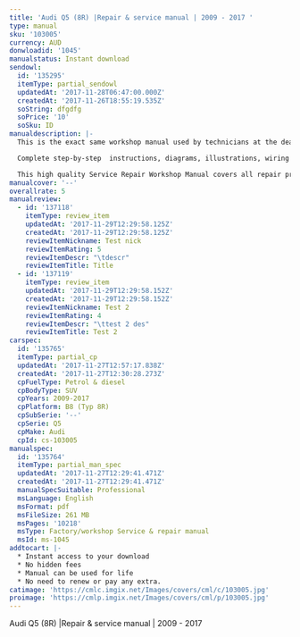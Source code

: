 ```yaml
---
title: 'Audi Q5 (8R) |Repair & service manual | 2009 - 2017 '
type: manual
sku: '103005'
currency: AUD
donwloadid: '1045'
manualstatus: Instant download
sendowl:
  id: '135295'
  itemType: partial_sendowl
  updatedAt: '2017-11-28T06:47:00.000Z'
  createdAt: '2017-11-26T18:55:19.535Z'
  soString: dfgdfg
  soPrice: '10'
  soSku: ID
manualdescription: |-
  This is the exact same workshop manual used by technicians at the dealerships to maintain, service, diagnose and repair your vehicle.

  Complete step-by-step  instructions, diagrams, illustrations, wiring schematics, and specifications to completely repair your vehicle with ease!

  This high quality Service Repair Workshop Manual covers all repair procedures A-Z. Every repair and service procedure is covered. Instant download
manualcover: '--'
overallrate: 5
manualreview:
  - id: '137118'
    itemType: review_item
    updatedAt: '2017-11-29T12:29:58.125Z'
    createdAt: '2017-11-29T12:29:58.125Z'
    reviewItemNickname: Test nick
    reviewItemRating: 5
    reviewItemDescr: "\tdescr"
    reviewItemTitle: Title
  - id: '137119'
    itemType: review_item
    updatedAt: '2017-11-29T12:29:58.152Z'
    createdAt: '2017-11-29T12:29:58.152Z'
    reviewItemNickname: Test 2
    reviewItemRating: 4
    reviewItemDescr: "\ttest 2 des"
    reviewItemTitle: Test 2
carspec:
  id: '135765'
  itemType: partial_cp
  updatedAt: '2017-11-27T12:57:17.838Z'
  createdAt: '2017-11-27T12:30:28.273Z'
  cpFuelType: Petrol & diesel
  cpBodyType: SUV
  cpYears: 2009-2017
  cpPlatform: B8 (Typ 8R)
  cpSubSerie: '--'
  cpSerie: Q5
  cpMake: Audi
  cpId: cs-103005
manualspec:
  id: '135764'
  itemType: partial_man_spec
  updatedAt: '2017-11-27T12:29:41.471Z'
  createdAt: '2017-11-27T12:29:41.471Z'
  manualSpecSuitable: Professional
  msLanguage: English
  msFormat: pdf
  msFileSize: 261 MB
  msPages: '10218'
  msType: Factory/workshop Service & repair manual
  msId: ms-1045
addtocart: |-
  * Instant access to your download
  * No hidden fees
  * Manual can be used for life
  * No need to renew or pay any extra.
catimage: 'https://cmlc.imgix.net/Images/covers/cml/c/103005.jpg'
proimage: 'https://cmlp.imgix.net/Images/covers/cml/p/103005.jpg'
---
```


Audi Q5 (8R) |Repair & service manual | 2009 - 2017 